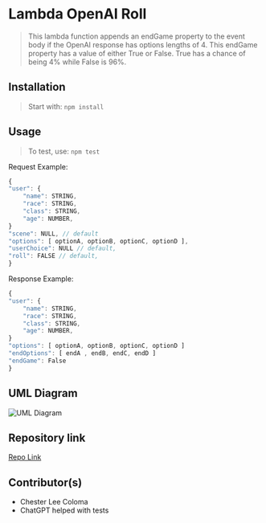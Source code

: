 # Lambda OpenAI Roll

> This lambda function appends an endGame property to the event body if the OpenAI response has options lengths of 4. This endGame property has a value of either True or False. True has a chance of being 4% while False is 96%.

## Installation

> Start with: `npm install`

## Usage

> To test, use: `npm test`

Request Example:
```javascript
{
"user": {
	"name": STRING,
	"race": STRING,
	"class": STRING,
	"age": NUMBER,
}
"scene": NULL, // default
"options": [ optionA, optionB, optionC, optionD ],
"userChoice": NULL // default,
"roll": FALSE // default,
}
```

Response Example:
```javascript
{
"user": {
	"name": STRING,
	"race": STRING,
	"class": STRING,
	"age": NUMBER,
}
"options": [ optionA, optionB, optionC, optionD ]
"endOptions": [ endA , endB, endC, endD ]
"endGame": False
}
```

## UML Diagram

![UML Diagram](https://projects.invisionapp.com/freehand/document/Og97QVUVy)

## Repository link

[Repo Link](https://github.com/GUI-Goblins/lambda-openai-roll)

## Contributor(s)

- Chester Lee Coloma
- ChatGPT helped with tests
